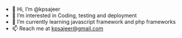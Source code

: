 - 👋 Hi, I’m @kpsajeer
- 👀 I’m interested in Coding, testing and deployment
- 🌱 I’m currently learning javascript framework and php frameworks
- 📫 Reach me at kpsajeer@gmail.com

<!---
kpsajeer/kpsajeer is a ✨ special ✨ repository because its `README.md` (this file) appears on your GitHub profile.
You can click the Preview link to take a look at your changes.
--->
